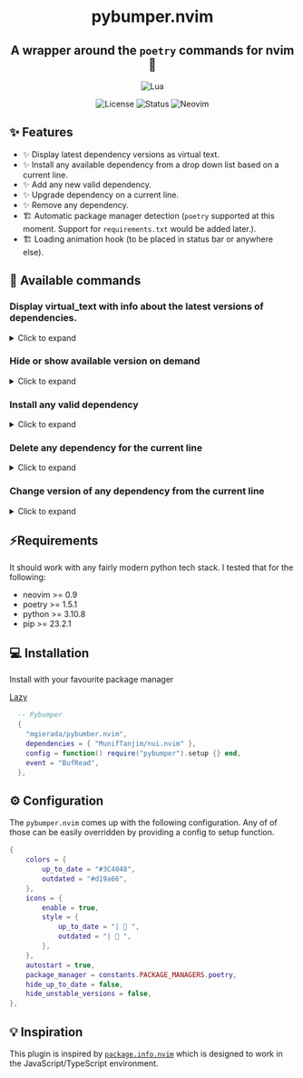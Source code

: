 <div align="center">

# pybumper.nvim

## A wrapper around the `poetry` commands for nvim 🔌

</div>

<div align="center">

![Lua](https://img.shields.io/badge/Made%20with%20Lua-blueviolet.svg?style=for-the-badge&logo=lua&logoColor=white)

</div>

<div align="center">

![License](https://img.shields.io/badge/License-MIT-brightgreen?style=flat-square)
![Status](https://img.shields.io/badge/Status-Beta-informational?style=flat-square)
![Neovim](https://img.shields.io/badge/Neovim-0.9+-green.svg?style=flat-square&logo=Neovim&logoColor=white)

</div>

## ✨ Features

- ✨ Display latest dependency versions as virtual text.
- ✨ Install any available dependency from a drop down list based on a current line.
- ✨ Add any new valid dependency.
- ✨ Upgrade dependency on a current line.
- ✨ Remove any dependency.
- 🏗 Automatic package manager detection (`poetry` supported at this moment. Support for `requirements.txt` would be added later.).
- 🏗 Loading animation hook (to be placed in status bar or anywhere else).

## 🔌 Available commands

### Display virtual_text with info about the latest versions of dependencies.

<details>
<summary>Click to expand</summary>

![](./media/demo_show.gif)

</details>

### Hide or show available version on demand

<details>
<summary>Click to expand</summary>

![](./media/demo_hide.gif)

</details>

### Install any valid dependency

<details>
<summary>Click to expand</summary>

![](./media/demo_install.gif)

</details>

### Delete any dependency for the current line

<details>
<summary>Click to expand</summary>

![](./media/demo_delete.gif)

</details>

### Change version of any dependency from the current line

<details>
<summary>Click to expand</summary>

![](./media/demo_change_version.gif)

</details>

## ⚡️Requirements

It should work with any fairly modern python tech stack. I tested that for the following:

- neovim >= 0.9
- poetry >= 1.5.1
- python >= 3.10.8
- pip >= 23.2.1

## 💻 Installation

Install with your favourite package manager

[Lazy](https://github.com/folke/lazy.nvim)

```lua
  -- Pybumper
  {
    "mgierada/pybumber.nvim",
    dependencies = { "MunifTanjim/nui.nvim" },
    config = function() require("pybumper").setup {} end,
    event = "BufRead",
  },

```

## ⚙️ Configuration

The `pybumper.nvim` comes up with the following configuration. Any of of those can be easily overridden by providing a config to setup function.

```lua
{
	colors = {
		up_to_date = "#3C4048",
		outdated = "#d19a66",
	},
	icons = {
		enable = true,
		style = {
			up_to_date = "|  ",
			outdated = "|  ",
		},
	},
	autostart = true,
	package_manager = constants.PACKAGE_MANAGERS.poetry,
	hide_up_to_date = false,
	hide_unstable_versions = false,
},

```

## 💡 Inspiration

This plugin is inspired by [`package.info.nvim`](https://github.com/vuki656/package-info.nvim) which is designed to work in the JavaScript/TypeScript environment.
